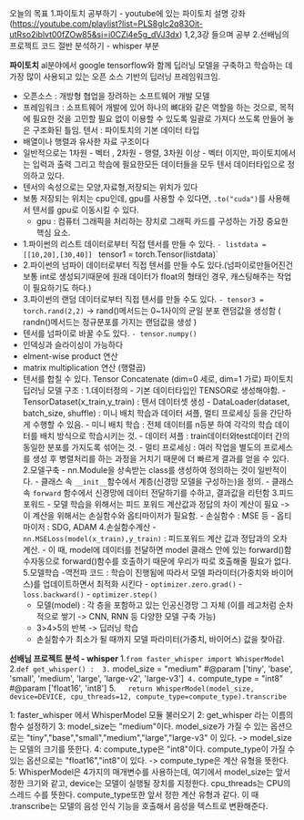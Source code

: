 오늘의 목표
1.파이토치 공부하기 - youtube에 있는 파이토치 설명 강좌(https://youtube.com/playlist?list=PLS8gIc2q83Oit-utRso2iblvt00fZOw85&si=i0CZi4e5g_dVJ3dx) 1,2,3강 들으며 공부
2.선배님의 프로젝트 코드 절반 분석하기 - whisper 부분



**파이토치**
al분야에서 google tensorflow와 함께 딥러닝 모델을 구축하고 학습하는 데 가장 많이 사용되고 있는 오픈 소스 기반의 딥러닝 프레임워크임.
- 오픈소스 : 개방형 협업을 장려하는 소프트웨어 개발 모델
- 프레임워크 : 소프트웨어 개발에 있어 하나의 뼈대와 같은 역할을 하는 것으로, 목적에 필요한 것을 고민할 필요 없이 이용할 수 있도록 일괄로 가져다 쓰도록 만들어 놓은 구조화된 틀임.
텐서 : 파이토치의 기본 데이터 타입
- 배열이나 행렬과 유사한 자료 구조이다
- 일반적으로는 1차원 - 벡터 , 2차원 - 행렬, 3차원 이상 - 벡터 이지만, 파이토치에서는 입력과 출력 그리고 학습에 필요한모든 데이터들을 모두 텐서 데이터타입으로 정의하고 있다.
- 텐서의 속성으로는 모양,자료형,저장되는 위치가 있다
- 보통 저장되는 위치는 cpu인데, gpu를 사용할 수 있다면, `.to("cuda")`를 사용해서 텐서를 gpu로 이동시킬 수 있다.
	- gpu : 컴퓨터 그래픽을 처리하는 장치로 그래픽 카드를 구성하는 가장 중요한 핵심 요소.
- 1.파이썬의 리스트 데이터로부터 직접 텐서를 만들 수 있다.
	`- listdata = [[10,20],[30,40]]
	`	tensor1 = torch.Tensor(listdata)`
- 2.파이썬의 넘파이 데이터로부터 직접 텐서를 만들 수도 있다.(넘파이로만들어진건 보통 int로 생성되기때문에 원래 데이터가 float의 형태인 경우, 캐스팅해주는 작업이 필요하기도 하다.)
- 3.파이썬의 랜덤 데이터로부터 직접 텐서를 만들 수도 있다.
	`- tensor3 = torch.rand(2,2)` -> rand()메서드는 0~1사이의 균일 분포 랜덤값을 생성함 ( randn()메서드는 정규분포를 가지는 랜덤값을 생성 )
- 텐서를 넘파이로 바꿀 수도 있다.
	`- tensor.numpy()`
- 인덱싱과 슬라이싱이 가능하다
- elment-wise product 연산 
- matrix multiplication 연산 (행렬곱)
- 텐서를 합칠 수 있다. Tensor Concatenate (dim=0 세로, dim=1 가로)
파이토치 딥러닝 모델 구조 :
	1.데이터정의
		- 기본 데이터타입인 TENSOR로 생성해야함.
		- TensorDataset(x_train,y_train) : 텐서 데이터셋 생성
		- DataLoader(dataset, batch_size, shuffle) : 미니 배치 학습과 데이터 셔플, 멀티 프로세싱 등을 간단하게 수행할 수 있음.
		- 미니 배치 학습 : 전체 데이터를 n등분 하여 각각의 학습 데이터를 배치 방식으로 학습시키는 것.
		- 데이터 셔플 : train데이터와test데이터 간의 동일한 분포를 가지도록 섞어는 것.
		- 멀티 프로세싱 : 여러 작업을 별도의 프로세스를 생성 후 병렬처리를 하는 과정을 거치기 때문에 더 빠르게 결과를 얻을 수 있다.
	2.모델구축
		- nn.Module을 상속받는 class를 생성하여 정의하는 것이 일반적이다.
		- 클래스 속 `__init__`함수에서 계층(신경망 모델을 구성하는)을 정의.
		- 클래스 속 `forward` 함수에서 신경망에 데이터 전달하기를 수하고, 결과값을 리턴함
	3.피드포워드
		- 모델 학습을 위해서는 피드 포워드 계산값과 정답의 차이 계산이 필요  -> 이 계산을 위해서는 손실함수와 옵티마이저가 필요함.
			- 손실함수 : MSE 등
			- 옵티마이저 : SDG, ADAM 
	4.손실함수계산
		- `nn.MSELoss(model(x_train),y_train)` : 피드포워드 계산 값과 정답과의 오차 계산.
		- 이 때, model에 데이터를 전달하면 model 클래스 안에 있는 forward()함수자동으로 forward()함수를 호출하기 때문에 우리가 따로 호출해줄 필요가 없다.
	5.모델학습
		-역전파 코드 : 학습이 진행됨에 따라서 모델 파라미터(가중치와 바이어스)를 업데이트하면서 최적화 시킨다
		- `optimizer.zero.grad()`
		- `loss.backward()`
		- `optimizer.step()`
	- 모델(model) : 각 층을 포함하고 있는 인공신경망 그 자체 (이를 레고처럼 순차적으로 쌓기 -> CNN, RNN 등 다양한 모델 구축 가능) 
	- 3>4>5의 반복 -> 딥러닝 학습
	- 손실함수가 최소가 될 때까지 모델 파라미터(가중치, 바이어스) 값을 찾아감.

**선배님 프로젝트 분석 - whisper**
1.`from faster_whisper import WhisperModel`
2.`def get_whisper() : 
	 3.`   model_size = "medium"  #@param ['tiny', 'base', 'small', 'medium', 'large', 'large-v2', 'large-v3']`
	 4.`   compute_type = "int8"  #@param ['float16', 'int8']
	 5.`   return WhisperModel(model_size, device=DEVICE, cpu_threads=12, compute_type=compute_type).transcribe`

1: faster_whisper 에서 WhisperModel 모듈 불러오기
2: get_whisper 라는 이름의 함수 설정하기
3: model_size는 "medium"이다. model_size가 가질 수 있는 옵션으로는 "tiny","base","small","medium","large","large-v3" 이 있다. -> model_size는 모델의 크기를 뜻한다.
4: compute_type은 "int8"이다. compute_type이 가질 수 있는 옵션으로는 "float16","int8"이 있다. -> compute_type은 계산 유형을 뜻한다.
5: WhisperModel은 4가지의 매개변수를 사용하는데, 여기에서 model_size는 앞서 정한 크기와 같고, device는 모델이 실행될 장치를 지정한다. cpu_threads는 CPU의 스레드 수를 뜻한다. compute_type또한 앞서 정한 계산 유형과 같다. 이 때 .transcribe는 모델의 음성 인식 기능을 호출해서 음성을 텍스트로 변환해준다.